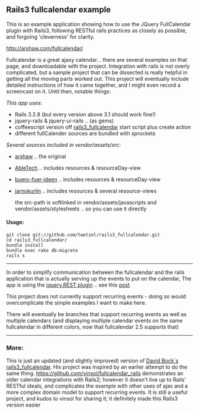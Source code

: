 ## Rails3 fullcalendar example

This is an example application showing how to use the JQuery FullCalendar plugin with Rails3, following RESTful rails practices as closely as possible, and forgoing 'cleverness' for clarity.

http://arshaw.com/fullcalendar/

Fullcalendar is a great ajaxy calendar... there are several examples on that page, and downloadable with the project.  Integration with rails is not overly complicated, but a sample project that can be dissected is really helpful in getting all the moving parts worked out.  This project will eventually include detailed instructions of how it came together, and I might even record a screencast on it.  Until then, notable things:

*This app uses:*
* Rails 3.2.8 (but every version above 3.1 should work fine!)
* jquery-rails & jquery-ui-rails .. (as gems)
* coffeescript version off [rails3_fullcalendar](https://github.com/bokmann/rails3_fullcalendar) start script plus create action
* different fullCalender sources are bundled with sprockets

*Several sources included in vendor/assets/src:*
* [arshaw](https://github.com/arshaw/fullcalendar) .. the original
* [AbleTech](https://github.com/arshaw/fullcalendar) .. includes resources & resourceDay-view
* [buero-fuer-ideen](https://github.com/buero-fuer-ideen/fullcalendar) .. includes resources & resourceDay-view
* [jarnokurlin](https://github.com/jarnokurlin/fullcalendar) .. includes resources & several resource-views

    the src-path is softlinked in vendor/assets/javascripts and vendor/assets/stylesheets .. so you can use it directly

#### Usage:

    git clone git://github.com/twetzel/rails3_fullcalendar.git
    cd rails3_fullcalendar/
    bundle install
    bundle exec rake db:migrate
    rails s

***
In order to simplify communication between the fullcalendar and the rails application that is actually serving up the events to put on the calendar, The app is using the [jquery.REST plugin](https://github.com/lyconic/jquery.rest) .. see this [post](http://lyconic.com/blog/2010/08/03/dry-up-your-ajax-code-with-the-jquery-rest-plugin)


This project does not currently support recurring events - doing so would overcomplicate the simple examples I want to make here.


There will eventually be branches that support recurring events as well as multiple calendars (and displaying multiple calendar events on the same fullcalendar in different colors, now that fullcalendar 2.5 supports that)

***
### More:
This is just an updated (and slightly improved) version of [David Bock`s rails3_fullcalendar](https://github.com/bokmann/rails3_fullcalendar).
His project was inspired by an earlier attempt to do the same thing.  https://github.com/vinsol/fullcalendar_rails demonstrates an older calendar integrations with Rails2; however it doesn't live up to Rails' RESTful ideals, and complicates the example with other uses of ajax and a more complex domain model to support recurring events.  It is still a useful project, and kudos to vinsol for sharing it; it definitely made this Rails3 version easier